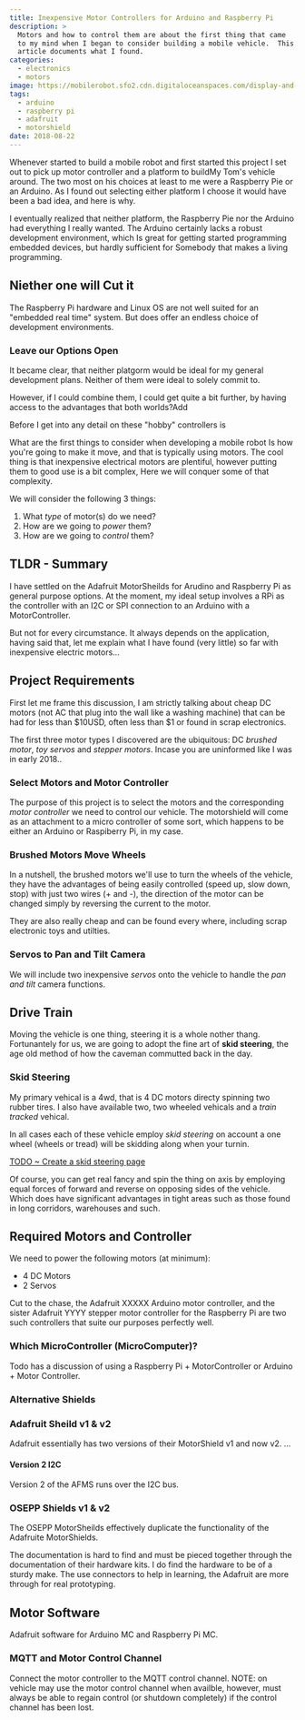 ```yaml
---
title: Inexpensive Motor Controllers for Arduino and Raspberry Pi
description: >
  Motors and how to control them are about the first thing that came
  to my mind when I began to consider building a mobile vehicle.  This
  article documents what I found.
categories:
  - electronics
  - motors
image: https://mobilerobot.sfo2.cdn.digitaloceanspaces.com/display-and-motors.jpg
tags:
  - arduino
  - raspberry pi
  - adafruit
  - motorshield
date: 2018-08-22
---
```


Whenever started to build a mobile robot and first started this
project I set out to pick up motor controller and a platform to
buildMy Tom's vehicle around. The two most on his choices at least to
me were a Raspberry Pie or an Arduino.  As I found out selecting
either platform I choose it would have been a bad idea, and here is
why. 
<!--more-->

I eventually realized that neither platform, the Raspberry Pie nor the
Arduino had everything I really wanted.  The Arduino certainly lacks a
robust development environment, which Is great for getting started
programming embedded devices, but hardly sufficient for Somebody that
makes a living programming.

## Niether one will Cut it

The Raspberry Pi hardware and Linux OS are not well suited for an
"embedded real time" system.  But does offer an endless choice of
development environments.

### Leave our Options Open

It became clear, that neither platgorm would be ideal for my general
development plans.  Neither of them were ideal to solely commit to.

However, if I could combine them, I could get quite a bit further, by
having access to the advantages that both worlds?Add

Before I get into any detail on these "hobby" controllers is




What are the first things to consider when developing a mobile robot
Is how you're going to make it move, and that is typically using
motors.  The cool thing is that inexpensive electrical motors are
plentiful, however putting them to good use is a bit complex, Here we
will conquer some of that complexity. 

We will consider the following 3 things:

1. What _type_ of motor(s) do we need?
2. How are we going to _power_ them?
3. How are we going to _control_ them?

## TLDR - Summary

I have settled on the Adafruit MotorSheilds for Arudino and Raspberry
Pi as general purpose options.  At the moment, my ideal setup involves
a RPi as the controller with an I2C or SPI connection to an Arduino
with a MotorController.

But not for every circumstance.  It always depends on the application,
having said that, let me explain what I have found (very little) so
far with inexpensive electric motors...

## Project Requirements

First let me frame this discussion, I am strictly talking about cheap
DC motors (not AC that plug into the wall like a washing machine) that
can be had for less than $10USD, often less than $1 or found in scrap
electronics.

The first three motor types I discovered are the ubiquitous: DC
_brushed motor_, _toy servos_ and _stepper motors_.  Incase you are
uninformed like I was in early 2018.. 

### Select Motors and Motor Controller

The purpose of this project is to select the motors and the
corresponding _motor controller_ we need to control our vehicle.  The
motorshield will come as an attachment to a micro controller of some
sort, which happens to be either an Arduino or Raspiberry Pi, in my
case.  

### Brushed Motors Move Wheels

In a nutshell, the brushed motors we'll use to turn the wheels of the
vehicle, they have the advantages of being easily controlled (speed
up, slow down, stop) with just two wires (+ and -), the direction
of the motor can be changed simply by reversing the current to the
motor. 

They are also really cheap and can be found every where, including
scrap electronic toys and utilties.

### Servos to Pan and Tilt Camera

We will include two inexpensive _servos_ onto the vehicle to handle
the _pan and tilt_ camera functions.

## Drive Train

Moving the vehicle is one thing, steering it is a whole nother
thang. Fortunantely for us, we are going to adopt the fine art of
**skid steering**, the age old method of how the caveman commutted
back in the day.

### Skid Steering

My primary vehical is a 4wd, that is 4 DC motors directy spinning two
rubber tires.  I also have available two, two wheeled vehicals and a
_train tracked_ vehical.

In all cases each of these vehicle employ _skid steering_ on account a
one wheel (wheels or tread) will be skidding along when your turnin. 

[TODO ~ Create a skid steering page](/todo/skid-steering)

Of course, you can get real fancy and spin the thing on axis by
employing equal forces of forward and reverse on opposing sides of the
vehicle.  Which does have significant advantages in tight areas such
as those found in long corridors, warehouses and such.

## Required Motors and Controller

We need to power the following motors (at minimum):

- 4 DC Motors
- 2 Servos

Cut to the chase, the Adafruit XXXXX Arduino motor controller, and the
sister Adafruit YYYY stepper motor controller for the Raspberry Pi are
two such controllers that suite our purposes perfectly well.

### Which MicroController (MicroComputer)?

Todo has a discussion of using a Raspberry Pi + MotorController or
Arduino + Motor Controller.

### Alternative Shields

### Adafruit Sheild v1 & v2

Adafruit essentially has two versions of their MotorShield v1 and now
v2. ...

#### Version 2 I2C

Version 2 of the AFMS runs over the I2C bus.

### OSEPP Shields v1 & v2

The OSEPP MotorSheilds effectively duplicate the functionality of the
Adafruite MotorShields.

The documentation is hard to find and must be pieced together through
the documentation of their hardware kits.  I do find the hardware to
be of a sturdy make.  The use connectors to help in learning, the
Adafruit are more through for real prototyping.


## Motor Software

Adafruit software for Arduino MC and Raspberry Pi MC.

### MQTT and Motor Control Channel

Connect the motor controller to the MQTT control channel.  NOTE: on
vehicle may use the motor control channel when availble, however, must
always be able to regain control (or shutdown completely) if the
control channel has been lost. 

